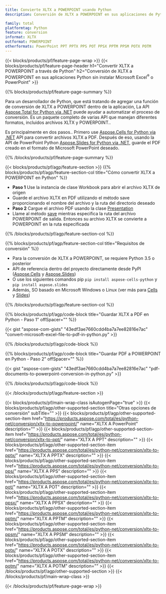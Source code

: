 ```yaml
---
title: Convierte XLTX a POWERPOINT usando Python
description: Conversión de XLTX a POWERPOINT en sus aplicaciones de Python sin usar Microsoft Office 

family: total
platformtag: Python
feature: conversion
informat: XLTX
outformat: POWERPOINT
otherformats: PowerPoint PPT PPTX PPS POT PPSX PPTM PPSM POTX POTM
---
```

{{< blocks/products/pf/feature-page-wrap >}}
{{< blocks/products/pf/feature-page-header h1="Convertir XLTX a POWERPOINT a través de Python" h2="Conversión de XLTX a POWERPOINT en sus aplicaciones Python sin instalar Microsoft Excel<sup>&reg;</sup> o PowerPoint" >}}

{{% blocks/products/pf/feature-page-summary %}}

Para un desarrollador de Python, que está tratando de agregar una función de conversión de XLTX a POWERPOINT dentro de la aplicación, La API [Aspose.Total for Python via .NET](https://products.aspose.com/total/python-net/) puede ayudar a automatizar el proceso de conversión. Es un paquete completo de varias API que manejan diferentes formatos, incluidos archivos XLTX y POWERPOINT..

Es principalmente en dos pasos.. Primero use [Aspose.Cells for Python via .NET](https://products.aspose.com/cells/python-net/) API para convertir archivos XLTX a PDF. Después de eso, usando la API de PowerPoint Python [Aspose.Slides for Python via .NET](https://products.aspose.com/slides/python-net/), guarde el PDF creado en el formato de Microsoft PowerPoint deseado. 

{{% /blocks/products/pf/feature-page-summary %}}

{{< blocks/products/pf/agp/feature-section >}}
{{% blocks/products/pf/agp/feature-section-col title="Cómo convertir XLTX a POWERPOINT en Python" %}}
- **Paso 1** Use la instancia de clase Workbook para abrir el archivo XLTX de origen 
- Guarde el archivo XLTX en PDF utilizando el método save proporcionando el nombre del archivo y la ruta del directorio deseado
-  **Paso 2** Cargue el archivo PDF usando la clase [Presentation](https://reference.aspose.com/slides/python-net/aspose.slides/presentation/)
-  Llame al método [save](https://reference.aspose.com/slides/python-net/aspose.slides/presentation/) mientras especifica la ruta del archivo POWERPOINT de salida. Entonces su archivo XLTX se convierte a POWERPOINT en la ruta especificada

{{% /blocks/products/pf/agp/feature-section-col %}}

{{% blocks/products/pf/agp/feature-section-col title="Requisitos de conversión" %}}

- Para la conversión de XLTX a POWERPOINT, se requiere Python 3.5 o posterior
- API de referencia dentro del proyecto directamente desde PyPI ([Aspose.Cells](https://pypi.org/project/aspose-cells-python/) y [Aspose.Slides](https://pypi.org/project/Aspose.Slides/))
-  O use los siguientes comandos pip ```pip install aspose-cells-python``` y ```pip install aspose.slides```
-  Además, SO basado en Microsoft Windows o Linux (ver más para [Cells](https://docs.aspose.com/cells/python-net/getting-started/#installation) y [Slides](https://docs.aspose.com/slides/python-net/system-requirements/))
 

{{% /blocks/products/pf/agp/feature-section-col %}}

{{% blocks/products/pf/agp/code-block title="Guardar XLTX a PDF en Python - Paso 1" offSpacer="" %}}

{{< gist "aspose-com-gists" "43edf3ae7660cdd4ba7a7ee82816e7ac" "convert-microsoft-excel-file-to-pdf-in-python.py" >}}

{{% /blocks/products/pf/agp/code-block %}}

{{% blocks/products/pf/agp/code-block title="Guardar PDF a POWERPOINT en Python - Paso 2" offSpacer="" %}}

{{< gist "aspose-com-gists" "43edf3ae7660cdd4ba7a7ee82816e7ac" "pdf-documents-to-powerpoint-conversion-in-python.py" >}}

{{% /blocks/products/pf/agp/code-block %}}

{{< /blocks/products/pf/agp/feature-section >}}

{{< blocks/products/pf/main-wrap-class isAutogenPage="true" >}}
{{< blocks/products/pf/agp/other-supported-section title="Otras opciones de conversión" subTitle="" >}}
{{< blocks/products/pf/agp/other-supported-section-item href="https://products.aspose.com/total/es/python-net/conversion/xltx-to-powerpoint/" name="XLTX A PowerPoint" description="" >}}
{{< blocks/products/pf/agp/other-supported-section-item href="https://products.aspose.com/total/es/python-net/conversion/xltx-to-ppt/" name="XLTX A PPT" description="" >}}
{{< blocks/products/pf/agp/other-supported-section-item href="https://products.aspose.com/total/es/python-net/conversion/xltx-to-pptx/" name="XLTX A PPTX" description="" >}}
{{< blocks/products/pf/agp/other-supported-section-item href="https://products.aspose.com/total/es/python-net/conversion/xltx-to-pps/" name="XLTX A PPS" description="" >}}
{{< blocks/products/pf/agp/other-supported-section-item href="https://products.aspose.com/total/es/python-net/conversion/xltx-to-pot/" name="XLTX A POT" description="" >}}
{{< blocks/products/pf/agp/other-supported-section-item href="https://products.aspose.com/total/es/python-net/conversion/xltx-to-ppsx/" name="XLTX A PPSX" description="" >}}
{{< blocks/products/pf/agp/other-supported-section-item href="https://products.aspose.com/total/es/python-net/conversion/xltx-to-pptm/" name="XLTX A PPTM" description="" >}}
{{< blocks/products/pf/agp/other-supported-section-item href="https://products.aspose.com/total/es/python-net/conversion/xltx-to-ppsm/" name="XLTX A PPSM" description="" >}}
{{< blocks/products/pf/agp/other-supported-section-item href="https://products.aspose.com/total/es/python-net/conversion/xltx-to-potx/" name="XLTX A POTX" description="" >}}
{{< blocks/products/pf/agp/other-supported-section-item href="https://products.aspose.com/total/es/python-net/conversion/xltx-to-potm/" name="XLTX A POTM" description="" >}}
{{< /blocks/products/pf/agp/other-supported-section >}}
{{< /blocks/products/pf/main-wrap-class >}}

{{< /blocks/products/pf/feature-page-wrap >}}